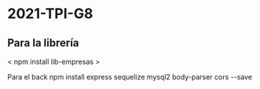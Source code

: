 # 2021-TPI-G8

## Para la librería

< npm install lib-empresas >

Para el back
npm install express sequelize mysql2 body-parser cors --save

